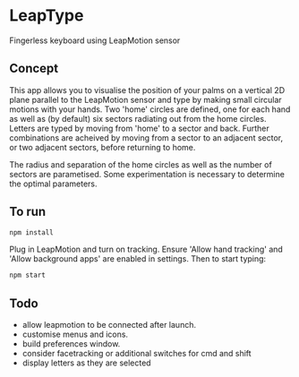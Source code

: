 # LeapType

Fingerless keyboard using LeapMotion sensor

## Concept

This app allows you to visualise the position of your palms on a vertical 2D plane parallel to the LeapMotion sensor and type by making small circular motions with your hands. Two 'home' circles are defined, one for each hand as well as (by default) six sectors radiating out from the home circles. Letters are typed by moving from 'home' to a sector and back. Further combinations are acheived by moving from a sector to an adjacent sector, or two adjacent sectors, before returning to home.

The radius and separation of the home circles as well as the number of sectors are parametised. Some experimentation is necessary to determine the optimal parameters. 

## To run

```bash
npm install
```

Plug in LeapMotion and turn on tracking. Ensure 'Allow hand tracking' and 'Allow background apps' are enabled in settings. Then to start typing:

```bash
npm start
```

## Todo

- allow leapmotion to be connected after launch.
- customise menus and icons.
- build preferences window.
- consider facetracking or additional switches for cmd and shift
- display letters as they are selected
